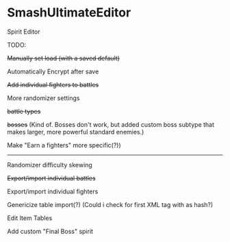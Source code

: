 # SmashUltimateEditor
Spirit Editor

TODO:
  
  ~~Manually set load (with a saved default)~~
  
  Automatically Encrypt after save
  
  ~~Add individual fighters to battles~~
  
  More randomizer settings 
  
  ~~battle types~~
    
  ~~bosses~~ (Kind of.  Bosses don't work, but added custom boss subtype that makes larger, more powerful standard enemies.)
    
  Make "Earn a fighters" more specific(?))
  
  _____________________
  
  Randomizer difficulty skewing
  
  ~~Export/import individual battles~~
  
  Export/import individual fighters
  
  Genericize table import(?) (Could i check for first XML tag with as hash?)
  
  Edit Item Tables
  
  Add custom "Final Boss" spirit
